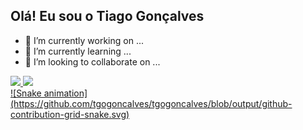 ## Olá! Eu sou o Tiago Gonçalves 

- 🔭 I’m currently working on ...
- 🌱 I’m currently learning ...
- 👯 I’m looking to collaborate on ...

<div>
  <a href="https://github.com/tgogoncalves">
  <img height="180em" src="https://github-readme-stats.vercel.app/api?username=tgogoncalves&show_icons=true&theme=dracula&include_all_commits=true&count_private=true"/>
  <img height="180em" src="https://github-readme-stats.vercel.app/api/top-langs/?username=tgogoncalves&layout=compact&langs_count=7&theme=dracula"/>
</div>
![Snake animation](https://github.com/tgogoncalves/tgogoncalves/blob/output/github-contribution-grid-snake.svg)
